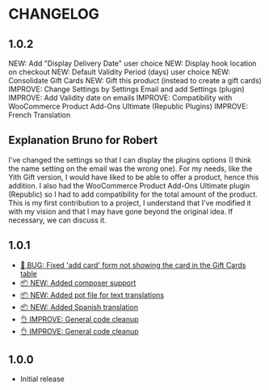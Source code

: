 # CHANGELOG

## 1.0.2

NEW: Add "Display Delivery Date" user choice
NEW: Display hook location on checkout
NEW: Default Validity Period (days) user choice
NEW: Consolidate Gift Cards
NEW: Gift this product (instead to create a gift cards)
IMPROVE: Change Settings by Settings Email and add Settings (plugin)
IMPROVE: Add Validity date on emails
IMPROVE: Compatibility with WooCommerce Product Add-Ons Ultimate (Republic Plugins)
IMPROVE: French Translation

## Explanation Bruno for Robert

I've changed the settings so that I can display the plugins options (I think the name setting on the email was the wrong one).
For my needs, like the Yith Gift version, I would have liked to be able to offer a product, hence this addition. I also had the WooCommerce Product Add-Ons Ultimate plugin (Republic) so I had to add compatibility for the total amount of the product.
This is my first contribution to a project, I understand that I've modified it with my vision and that I may have gone beyond the original idea. If necessary, we can discuss it.

## 1.0.1

-   [🐛 BUG: Fixed 'add card' form not showing the card in the Gift Cards table](https://github.com/robertdevore/gift-cards-for-woocommerce/commit/cb0ebdec847c12e37e23af7b6a1b766f811c79e2)
-   [📦 NEW: Added composer support](https://github.com/robertdevore/gift-cards-for-woocommerce/commit/88b1a66f54bb009bf8f94f2f529b6ce4fee17918)
-   [📦 NEW: Added pot file for text translations](https://github.com/robertdevore/gift-cards-for-woocommerce/commit/49c61ef55931eb3ebe88badd33c867f0f9b31b62)
-   [📦 NEW: Added Spanish translation](https://github.com/robertdevore/gift-cards-for-woocommerce/commit/d9965c96d8e1764bd9eb0cc6a9b428686b8cef0b)
-   [👌 IMPROVE: General code cleanup](https://github.com/robertdevore/gift-cards-for-woocommerce/commit/a592ad6bc4c32f89fec14f8131ba7d2f1cc669e5)
-   [👌 IMPROVE: General code cleanup](https://github.com/robertdevore/gift-cards-for-woocommerce/commit/985f918d323d7b22b5adb699100cb3939be77b81)

## 1.0.0

-   Initial release

